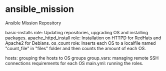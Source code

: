 # ansible_mission
Ansible Mission Repository


basic-installs role: Updating repositories, upgrading OS and installing packages.
apache_httpd_install role: Installation on HTTPD for RedHats and Apache2 for Debians.
os_count role: Inserts each OS to a localfile named "count_file" in "files" folder and then counts the amount of each OS. 

hosts: grouping the hosts to OS groups 
group_vars: managing remote SSH connections requirements for each OS
main.yml: running the roles.
